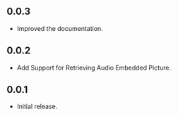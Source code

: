 ## 0.0.3

* Improved the documentation.

## 0.0.2

* Add Support for Retrieving Audio Embedded Picture.

## 0.0.1

* Initial release.
